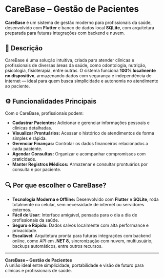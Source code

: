 # CareBase – Gestão de Pacientes

**CareBase** é um sistema de gestão moderno para profissionais da saúde, desenvolvido com **Flutter** e banco de dados local **SQLite**, com arquitetura preparada para futuras integrações com backend e nuvem.

## 🧩 Descrição

CareBase é uma solução intuitiva, criada para atender clínicas e profissionais de diversas áreas da saúde, como odontologia, nutrição, psicologia, fisioterapia, entre outras. O sistema funciona **100% localmente no dispositivo**, armazenando dados com segurança e independência de internet — ideal para quem busca simplicidade e autonomia no atendimento ao paciente.

## ⚙️ Funcionalidades Principais

Com o CareBase, profissionais podem:

- **Cadastrar Pacientes:** Adicionar e gerenciar informações pessoais e clínicas detalhadas.
- **Visualizar Prontuários:** Acessar o histórico de atendimentos de forma simples e rápida.
- **Gerenciar Finanças:** Controlar os dados financeiros relacionados a cada paciente.
- **Agendar Consultas:** Organizar e acompanhar compromissos com praticidade.
- **Manter Registros Médicos:** Armazenar e consultar prontuários por consulta e por paciente.

## 🔍 Por que escolher o CareBase?

- **Tecnologia Moderna e Offline:** Desenvolvido com **Flutter** e **SQLite**, roda totalmente no celular, sem necessidade de internet ou servidores externos.
- **Fácil de Usar:** Interface amigável, pensada para o dia a dia de profissionais da saúde.
- **Seguro e Rápido:** Dados salvos localmente com alta performance e privacidade.
- **Escalável:** Arquitetura pronta para futuras integrações com backend online, como API em **.NET 8**, sincronização com nuvem, multiusuário, backups automáticos, entre outros recursos.

---

**CareBase – Gestão de Pacientes**  
A união ideal entre simplicidade, portabilidade e visão de futuro para clínicas e profissionais de saúde.
